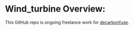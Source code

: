 

# Wind_turbine Overview:

This GitHub repo is ongoing freelance work for [decarbonfuse](https://decarbonfuse.com/).
